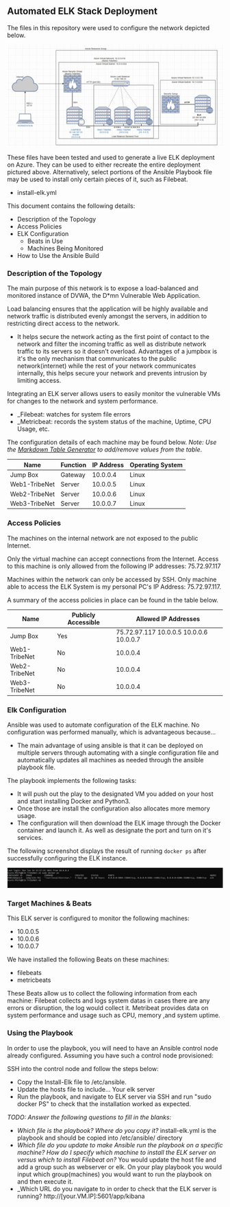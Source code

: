 ## Automated ELK Stack Deployment

The files in this repository were used to configure the network depicted below.

![TODO: Update the path with the name of your diagram](Images/diagram.jpg)

These files have been tested and used to generate a live ELK deployment on Azure. They can be used to either recreate the entire deployment pictured above. Alternatively, select portions of the Ansible Playbook file may be used to install only certain pieces of it, such as Filebeat.

  - install-elk.yml

This document contains the following details:
- Description of the Topology
- Access Policies
- ELK Configuration
  - Beats in Use
  - Machines Being Monitored
- How to Use the Ansible Build


### Description of the Topology

The main purpose of this network is to expose a load-balanced and monitored instance of DVWA, the D*mn Vulnerable Web Application.

Load balancing ensures that the application will be highly available and network traffic is distributed evenly amongst the servers, in addition to restricting direct access to the network.
- It helps secure the network acting as the first point of contact to the network and filter the incoming traffic as well as distribute network traffic to its servers so it doesn't overload. Advantages of a jumpbox is it's the only mechanism that communicates to the public network(internet) while the rest of your network communicates internally, this helps secure your network and prevents intrusion by limiting access.

Integrating an ELK server allows users to easily monitor the vulnerable VMs for changes to the network and system performance.
- _Filebeat: watches for system file errors
- _Metricbeat: records the system status of the machine, Uptime, CPU Usage, etc.

The configuration details of each machine may be found below.
_Note: Use the [Markdown Table Generator](http://www.tablesgenerator.com/markdown_tables) to add/remove values from the table_.

|      Name     | Function | IP Address | Operating System |
|---------------|----------|------------|------------------|
|   Jump Box    | Gateway  | 10.0.0.4   | Linux            |
| Web1-TribeNet | Server   | 10.0.0.5   | Linux            |
| Web2-TribeNet | Server   | 10.0.0.6   | Linux            |
| Web3-TribeNet | Server   | 10.0.0.7   | Linux            |

### Access Policies

The machines on the internal network are not exposed to the public Internet. 

Only the virtual machine can accept connections from the Internet. Access to this machine is only allowed from the following IP addresses:
75.72.97.117

Machines within the network can only be accessed by SSH.
Only machine able to access the ELK System is my personal PC's IP Address: 75.72.97.117.

A summary of the access policies in place can be found in the table below.

| Name          | Publicly Accessible | Allowed IP Addresses                      |
|---------------|---------------------|-------------------------------------------|
|    Jump Box   | Yes                 | 75.72.97.117 10.0.0.5 10.0.0.6 10.0.0.7   |
| Web1-TribeNet | No                  | 10.0.0.4                                  |
| Web2-TribeNet | No                  | 10.0.0.4                                  |
| Web3-TribeNet | No                  | 10.0.0.4                                  |

### Elk Configuration

Ansible was used to automate configuration of the ELK machine. No configuration was performed manually, which is advantageous because...
- The main advantage of using ansible is that it can be deployed on multiple servers through automating with a single configuration file and automatically updates all machines as needed through the ansible playbook file.

The playbook implements the following tasks:
- It will push out the play to the designated VM you added on your host and start installing Docker and Python3.
- Once those are install the configuration also allocates more memory usage.
- The configuration will then download the ELK image through the Docker container and launch it. As well as designate the port and turn on it's services.

The following screenshot displays the result of running `docker ps` after successfully configuring the ELK instance.

![TODO: Update the path with the name of your screenshot of docker ps output](Images/docker_ps_output.jpg)

### Target Machines & Beats
This ELK server is configured to monitor the following machines:
- 10.0.0.5
- 10.0.0.6 
- 10.0.0.7

We have installed the following Beats on these machines:
- filebeats
- metricbeats

These Beats allow us to collect the following information from each machine:
Filebeat collects and logs system datas in cases there are any errors or disruption, the log would collect it.
Metribeat provides data on system performance and usage such as CPU, memory ,and system uptime.

### Using the Playbook
In order to use the playbook, you will need to have an Ansible control node already configured. Assuming you have such a control node provisioned: 

SSH into the control node and follow the steps below:
- Copy the Install-Elk file to /etc/ansible.
- Update the hosts file to include... Your elk server
- Run the playbook, and navigate to ELK server via SSH and run "sudo docker PS" to check that the installation worked as expected.

_TODO: Answer the following questions to fill in the blanks:_
- _Which file is the playbook? Where do you copy it?_
install-elk.yml is the playbook and should be copied into /etc/ansible/ directory
- _Which file do you update to make Ansible run the playbook on a specific machine? How do I specify which machine to install the ELK server on versus which to install Filebeat on?_
You would update the host file and add a group such as webserver or elk. On your play playbook you would input which group(machines) you would want to run the playbook on and then execute it.
- _Which URL do you navigate to in order to check that the ELK server is running?
 http://[your.VM.IP]:5601/app/kibana

